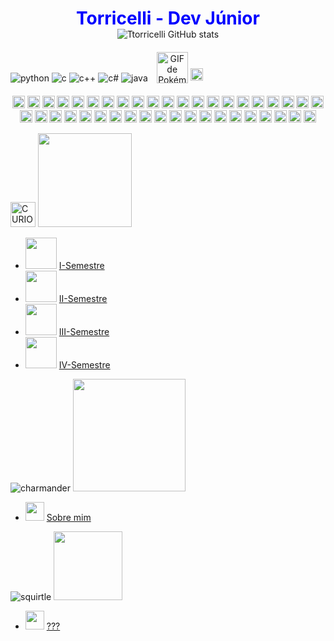 <div align="center">
  <h1 style="color: blue; margin-bottom: 0;">Torricelli - Dev Júnior</h1>
</div>

<div align="center">
  <img src="https://github-readme-stats.vercel.app/api?username=Ttorricelli&show_icons=true&theme=radical" alt="Ttorricelli GitHub stats">
</div>

<div align="center" style="display: inline-block; margin-top: 20px;">
  <!-- Shields de linguagens -->
  <img align="center" alt="python" src="https://img.shields.io/badge/Python-14354C?style=for-the-badge&logo=python&logoColor=white" />
  <img align="center" alt="c" src="https://img.shields.io/badge/C-00599C?style=for-the-badge&logo=c&logoColor=white" />
  <img align="center" alt="c++" src="https://img.shields.io/badge/C%2B%2B-00599C?style=for-the-badge&logo=c%2B%2B&logoColor=white" />
  <img align="center" alt="c#" src="https://img.shields.io/badge/C%23-239120?style=for-the-badge&logo=c-sharp&logoColor=white" />
  <img align="center" alt="java" src="https://img.shields.io/badge/Java-ED8B00?style=for-the-badge&logo=openjdk&logoColor=white" />
  <img src="https://i.pinimg.com/originals/fe/61/dc/fe61dc2b7ef08a538b906eced7fa5cb5.gif" alt="GIF de Pokémon" width="50" style="vertical-align: bottom; margin-left: 10px;">

  

</div>
<img src="https://github.com/user-attachments/assets/0aa31b53-1d5c-4c60-9b5a-3b6e69bddd61" alt="Pokémon Pixel Art" width="20"/>


<p align="center" style="margin-top: 20px;">
  <!-- Ícones de Pokémon -->
  <img src="https://i.pinimg.com/originals/32/eb/23/32eb230b326ee3c76e64f619a06f6ebb.png" alt="Pokémon Pixel Art" width="20"/>
  <img src="https://i.pinimg.com/originals/32/eb/23/32eb230b326ee3c76e64f619a06f6ebb.png" alt="Pokémon Pixel Art" width="20"/>
  <img src="https://i.pinimg.com/originals/32/eb/23/32eb230b326ee3c76e64f619a06f6ebb.png" alt="Pokémon Pixel Art" width="20"/>
    <img src="https://i.pinimg.com/originals/32/eb/23/32eb230b326ee3c76e64f619a06f6ebb.png" alt="Pokémon Pixel Art" width="20"/>
  <img src="https://i.pinimg.com/originals/32/eb/23/32eb230b326ee3c76e64f619a06f6ebb.png" alt="Pokémon Pixel Art" width="20"/>
  <img src="https://i.pinimg.com/originals/32/eb/23/32eb230b326ee3c76e64f619a06f6ebb.png" alt="Pokémon Pixel Art" width="20"/>
    <img src="https://i.pinimg.com/originals/32/eb/23/32eb230b326ee3c76e64f619a06f6ebb.png" alt="Pokémon Pixel Art" width="20"/>
  <img src="https://i.pinimg.com/originals/32/eb/23/32eb230b326ee3c76e64f619a06f6ebb.png" alt="Pokémon Pixel Art" width="20"/>
  <img src="https://i.pinimg.com/originals/32/eb/23/32eb230b326ee3c76e64f619a06f6ebb.png" alt="Pokémon Pixel Art" width="20"/>
    <img src="https://i.pinimg.com/originals/32/eb/23/32eb230b326ee3c76e64f619a06f6ebb.png" alt="Pokémon Pixel Art" width="20"/>
  <img src="https://i.pinimg.com/originals/32/eb/23/32eb230b326ee3c76e64f619a06f6ebb.png" alt="Pokémon Pixel Art" width="20"/>
  <img src="https://i.pinimg.com/originals/32/eb/23/32eb230b326ee3c76e64f619a06f6ebb.png" alt="Pokémon Pixel Art" width="20"/>
    <img src="https://i.pinimg.com/originals/32/eb/23/32eb230b326ee3c76e64f619a06f6ebb.png" alt="Pokémon Pixel Art" width="20"/>
  <img src="https://i.pinimg.com/originals/32/eb/23/32eb230b326ee3c76e64f619a06f6ebb.png" alt="Pokémon Pixel Art" width="20"/>
  <img src="https://i.pinimg.com/originals/32/eb/23/32eb230b326ee3c76e64f619a06f6ebb.png" alt="Pokémon Pixel Art" width="20"/>
    <img src="https://i.pinimg.com/originals/32/eb/23/32eb230b326ee3c76e64f619a06f6ebb.png" alt="Pokémon Pixel Art" width="20"/>
  <img src="https://i.pinimg.com/originals/32/eb/23/32eb230b326ee3c76e64f619a06f6ebb.png" alt="Pokémon Pixel Art" width="20"/>
  <img src="https://i.pinimg.com/originals/32/eb/23/32eb230b326ee3c76e64f619a06f6ebb.png" alt="Pokémon Pixel Art" width="20"/>
    <img src="https://i.pinimg.com/originals/32/eb/23/32eb230b326ee3c76e64f619a06f6ebb.png" alt="Pokémon Pixel Art" width="20"/>
  <img src="https://i.pinimg.com/originals/32/eb/23/32eb230b326ee3c76e64f619a06f6ebb.png" alt="Pokémon Pixel Art" width="20"/>
  <img src="https://i.pinimg.com/originals/32/eb/23/32eb230b326ee3c76e64f619a06f6ebb.png" alt="Pokémon Pixel Art" width="20"/>
    <img src="https://i.pinimg.com/originals/32/eb/23/32eb230b326ee3c76e64f619a06f6ebb.png" alt="Pokémon Pixel Art" width="20"/>
  <img src="https://i.pinimg.com/originals/32/eb/23/32eb230b326ee3c76e64f619a06f6ebb.png" alt="Pokémon Pixel Art" width="20"/>
  <img src="https://i.pinimg.com/originals/32/eb/23/32eb230b326ee3c76e64f619a06f6ebb.png" alt="Pokémon Pixel Art" width="20"/>
    <img src="https://i.pinimg.com/originals/32/eb/23/32eb230b326ee3c76e64f619a06f6ebb.png" alt="Pokémon Pixel Art" width="20"/>
  <img src="https://i.pinimg.com/originals/32/eb/23/32eb230b326ee3c76e64f619a06f6ebb.png" alt="Pokémon Pixel Art" width="20"/>
  <img src="https://i.pinimg.com/originals/32/eb/23/32eb230b326ee3c76e64f619a06f6ebb.png" alt="Pokémon Pixel Art" width="20"/>
    <img src="https://i.pinimg.com/originals/32/eb/23/32eb230b326ee3c76e64f619a06f6ebb.png" alt="Pokémon Pixel Art" width="20"/>
  <img src="https://i.pinimg.com/originals/32/eb/23/32eb230b326ee3c76e64f619a06f6ebb.png" alt="Pokémon Pixel Art" width="20"/>
  <img src="https://i.pinimg.com/originals/32/eb/23/32eb230b326ee3c76e64f619a06f6ebb.png" alt="Pokémon Pixel Art" width="20"/>
    <img src="https://i.pinimg.com/originals/32/eb/23/32eb230b326ee3c76e64f619a06f6ebb.png" alt="Pokémon Pixel Art" width="20"/>
  <img src="https://i.pinimg.com/originals/32/eb/23/32eb230b326ee3c76e64f619a06f6ebb.png" alt="Pokémon Pixel Art" width="20"/>
  <img src="https://i.pinimg.com/originals/32/eb/23/32eb230b326ee3c76e64f619a06f6ebb.png" alt="Pokémon Pixel Art" width="20"/>
    <img src="https://i.pinimg.com/originals/32/eb/23/32eb230b326ee3c76e64f619a06f6ebb.png" alt="Pokémon Pixel Art" width="20"/>
  <img src="https://i.pinimg.com/originals/32/eb/23/32eb230b326ee3c76e64f619a06f6ebb.png" alt="Pokémon Pixel Art" width="20"/>
  <img src="https://i.pinimg.com/originals/32/eb/23/32eb230b326ee3c76e64f619a06f6ebb.png" alt="Pokémon Pixel Art" width="20"/>
    <img src="https://i.pinimg.com/originals/32/eb/23/32eb230b326ee3c76e64f619a06f6ebb.png" alt="Pokémon Pixel Art" width="20"/>
  <img src="https://i.pinimg.com/originals/32/eb/23/32eb230b326ee3c76e64f619a06f6ebb.png" alt="Pokémon Pixel Art" width="20"/>
  <img src="https://i.pinimg.com/originals/32/eb/23/32eb230b326ee3c76e64f619a06f6ebb.png" alt="Pokémon Pixel Art" width="20"/>
    <img src="https://i.pinimg.com/originals/32/eb/23/32eb230b326ee3c76e64f619a06f6ebb.png" alt="Pokémon Pixel Art" width="20"/>
  <img src="https://i.pinimg.com/originals/32/eb/23/32eb230b326ee3c76e64f619a06f6ebb.png" alt="Pokémon Pixel Art" width="20"/>
  
</p>

<img src="https://github.com/user-attachments/assets/2b71f6f0-359b-4546-ba65-26c705c8b8a1" alt="CURIOSIDADES" width="40">  <img src="https://github.com/user-attachments/assets/c93c9397-9dae-4495-ac25-bed19a62a95f" width="150">  
- <img src="https://github.com/user-attachments/assets/00af5d03-98ea-4fff-8d5a-ad3c1c8f2e5c" width="50"> [I-Semestre](https://github.com/Ttorricelli/I-Semestre)
- <img src="https://github.com/user-attachments/assets/6c25419e-69d0-46f6-a6ea-f417492babb8" width="50"> [II-Semestre](https://github.com/Ttorricelli/II-Semestre)
- <img src="https://github.com/user-attachments/assets/e0dd70ce-19c2-414f-aa8e-794c6a538f1e" width="50"> [III-Semestre](https://github.com/Ttorricelli/III-Semestre)
- <img src="https://github.com/user-attachments/assets/db8970b5-1898-4b49-a821-ddb5f55a1bed" width="50"> [IV-Semestre](https://github.com/Ttorricelli/IV-Semestre)
  
![charmander](https://github.com/user-attachments/assets/2d260da5-3bcc-4934-87ef-403599e1d843) <img src="https://github.com/user-attachments/assets/5201fc2a-887e-4841-a2c2-e08ebffd3cb6" width="180">

 
 - <img src="https://github.com/user-attachments/assets/e5770240-5838-40e2-af02-6edd1478f3a7" width="30"> [Sobre mim](https://torricelli.straw.page)

  
![squirtle](https://github.com/user-attachments/assets/826e186e-4950-4a43-955c-35a45c9d40d1)  <img src="https://github.com/user-attachments/assets/de571d44-2958-41e1-b45b-b78c923d0dec" width="110">

- <img src="https://github.com/user-attachments/assets/6f627c9d-c2e4-4a03-9767-832c4f7c9645" width="30"> [???](https://github.com/Ttorricelli/POO)


